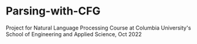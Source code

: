 # Parsing-with-CFG
Project for Natural Language Processing Course at Columbia University's School of Engineering and Applied Science, Oct 2022
